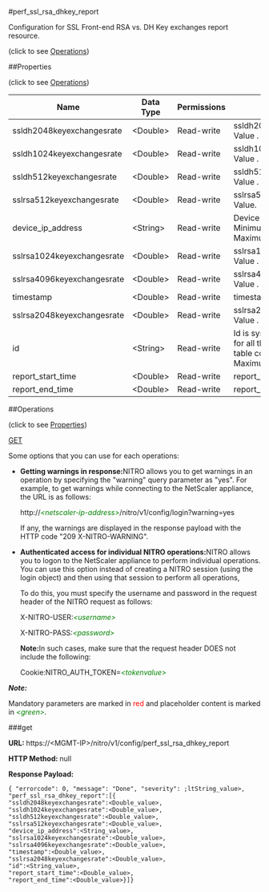#perf_ssl_rsa_dhkey_report



Configuration for SSL Front-end RSA vs. DH Key exchanges report resource.

<span>(click to see [Operations](#operations))</span>



##Properties 

<span>(click to see [Operations](#operations))</span>





<table><thead><tr><th>Name</th><th>Data Type</th><th>Permissions</th><th>Description</th></tr></thead><tbody><tr><td>ssldh2048keyexchangesrate</td><td>&lt;Double></td><td>Read-write</td><td>ssldh2048keyexchangesrate Value .</td></tr><tr><td>ssldh1024keyexchangesrate</td><td>&lt;Double></td><td>Read-write</td><td>ssldh1024keyexchangesrate Value .</td></tr><tr><td>ssldh512keyexchangesrate</td><td>&lt;Double></td><td>Read-write</td><td>ssldh512keyexchangesrate Value .</td></tr><tr><td>sslrsa512keyexchangesrate</td><td>&lt;Double></td><td>Read-write</td><td>sslrsa512keyexchangesrate Value.</td></tr><tr><td>device_ip_address</td><td>&lt;String></td><td>Read-write</td><td>Device IP Address.<br>Minimum length = 1<br>Maximum length = 64</td></tr><tr><td>sslrsa1024keyexchangesrate</td><td>&lt;Double></td><td>Read-write</td><td>sslrsa1024keyexchangesrate Value .</td></tr><tr><td>sslrsa4096keyexchangesrate</td><td>&lt;Double></td><td>Read-write</td><td>sslrsa4096keyexchangesrate Value .</td></tr><tr><td>timestamp</td><td>&lt;Double></td><td>Read-write</td><td>timestamp in milliseconds.</td></tr><tr><td>sslrsa2048keyexchangesrate</td><td>&lt;Double></td><td>Read-write</td><td>sslrsa2048keyexchangesrate Value .</td></tr><tr><td>id</td><td>&lt;String></td><td>Read-write</td><td>Id is system generated key for all the entries in this perf table configuration.<br>Maximum length = 256</td></tr><tr><td>report_start_time</td><td>&lt;Double></td><td>Read-write</td><td>report_start_time in seconds.</td></tr><tr><td>report_end_time</td><td>&lt;Double></td><td>Read-write</td><td>report_end_time in seconds.</td></tr></tbody></table>

##Operations 

<span>(click to see [Properties](#properties))</span>





[GET](#get)





Some options that you can use for each operations:

<ul><li><p><b>Getting warnings in response:</b>NITRO allows you to get warnings in an operation by specifying the "warning" query parameter as "yes". For example, to get warnings while connecting to the NetScaler appliance, the URL is as follows:</p><p>http://<span style="color:green;font-style:italic;">&lt;netscaler-ip-address&gt;</span>/nitro/v1/config/login?warning=yes</p><p>If any, the warnings are displayed in the response payload with the HTTP code "209 X-NITRO-WARNING".</p></li><li><p><b>Authenticated access for individual NITRO operations:</b>NITRO allows you to logon to the NetScaler appliance to perform individual operations. You can use this option instead of creating a NITRO session (using the login object) and then using that session to perform all operations,</p><p>To do this, you must specify the username and password in the request header of the NITRO request as follows:</p><p>X-NITRO-USER:<span style="color:green;font-style:italic;">&lt;username&gt;</span></p><p>X-NITRO-PASS:<span style="color:green;font-style:italic;">&lt;password&gt;</span></p><p><b>Note:</b>In such cases, make sure that the request header DOES not include the following:</p><p>Cookie:NITRO_AUTH_TOKEN=<span style="color:green;font-style:italic;">&lt;tokenvalue&gt;</span></p></li></ul>







***Note:*** 

Mandatory parameters are marked in <span style="color:#FF0000;">red</span> and placeholder content is marked in <span style="color:green;font-style:italic">&lt;green&gt;</span>.



###get







<b>URL: </b>https://&lt;MGMT-IP&gt;/nitro/v1/config/perf_ssl_rsa_dhkey_report

<b>HTTP Method: </b>null

<b>Response Payload: </b>
```
{ "errorcode": 0, "message": "Done", "severity": ;ltString_value>, "perf_ssl_rsa_dhkey_report":[{
"ssldh2048keyexchangesrate":<Double_value>,
"ssldh1024keyexchangesrate":<Double_value>,
"ssldh512keyexchangesrate":<Double_value>,
"sslrsa512keyexchangesrate":<Double_value>,
"device_ip_address":<String_value>,
"sslrsa1024keyexchangesrate":<Double_value>,
"sslrsa4096keyexchangesrate":<Double_value>,
"timestamp":<Double_value>,
"sslrsa2048keyexchangesrate":<Double_value>,
"id":<String_value>,
"report_start_time":<Double_value>,
"report_end_time":<Double_value>}]}
```







